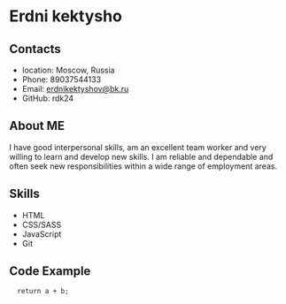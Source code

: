 # Erdni kektysho
## Contacts
* location: Moscow, Russia
* Phone: 89037544133
* Email: erdnikektyshov@bk.ru
* GitHub: rdk24
## About ME
I have good interpersonal skills, am an excellent team worker and very willing to learn and develop new skills.
I am reliable and dependable and often seek new responsibilities within a wide range of employment areas.
## Skills
* HTML
* CSS/SASS
* JavaScript
* Git
## Code Example
```function sum(a, b) {
  return a + b;
  